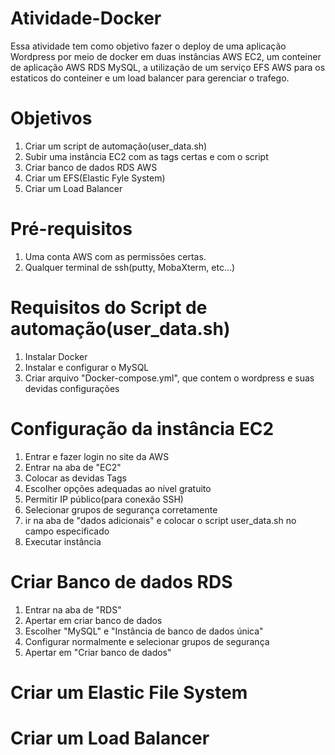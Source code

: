 # Atividade-Docker
Essa atividade tem como objetivo fazer o deploy de uma aplicação Wordpress por meio de docker em duas instâncias AWS EC2, um conteiner de aplicação AWS RDS MySQL, a utilização de um serviço EFS AWS para os estaticos do conteiner e um load balancer para gerenciar o trafego.
# Objetivos
1. Criar um script de automação(user_data.sh)
2. Subir uma instância EC2 com as tags certas e com o script
3. Criar banco de dados RDS AWS
4. Criar um EFS(Elastic Fyle System)
5. Criar um Load Balancer

# Pré-requisitos
1. Uma conta AWS com as permissões certas.   
2. Qualquer terminal de ssh(putty, MobaXterm, etc...)

# Requisitos do Script de automação(user_data.sh)
1. Instalar Docker
2. Instalar e configurar o MySQL
3. Criar arquivo "Docker-compose.yml", que contem o wordpress e suas devidas configurações

# Configuração da instância EC2
1. Entrar e fazer login no site da AWS
2. Entrar na aba de "EC2"
3. Colocar as devidas Tags
4. Escolher opções adequadas ao nível gratuito
5. Permitir IP público(para conexão SSH)
6. Selecionar grupos de segurança corretamente
7. ir na aba de "dados adicionais" e colocar o script user_data.sh no campo especificado
8. Executar instância

# Criar Banco de dados RDS
1. Entrar na aba de "RDS"
2. Apertar em criar banco de dados
3. Escolher "MySQL" e "Instância de banco de dados única"
4. Configurar normalmente e selecionar grupos de segurança
5. Apertar em "Criar banco de dados"
# Criar um Elastic File System
# Criar um Load Balancer
